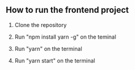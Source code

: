 ## How to run the frontend project

1.  Clone the repository

2.  Run "npm install yarn -g" on the teminal

3.  Run "yarn" on the terminal

4.  Run "yarn start" on the terminal
